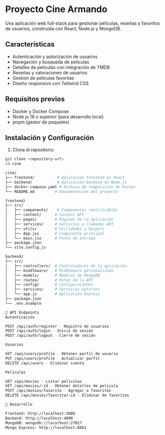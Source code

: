 # Proyecto Cine Armando 

Una aplicación web full-stack para gestionar películas, reseñas y favoritos de usuarios, construida con React, Node.js y MongoDB.

## Características

- Autenticación y autorización de usuarios
- Navegación y búsqueda de películas
- Detalles de películas con integración de TMDB
- Reseñas y valoraciones de usuarios
- Gestión de películas favoritas
- Diseño responsivo con Tailwind CSS

## Requisitos previos

- Docker y Docker Compose
- Node.js 18 o superior (para desarrollo local)
- pnpm (gestor de paquetes)

## Instalación y Configuración

1. Clona el repositorio:
```bash
git clone <repository-url>
cd cine

cine/
├── frontend/          # Aplicación frontend en React
├── backend/           # Aplicación backend en Node.js
├── docker-compose.yaml # Archivo de composición de Docker
└── README.md         # Documentación del proyecto

frontend/
├── src/
│   ├── components/    # Componentes reutilizables
│   ├── context/      # Context API
│   ├── pages/        # Páginas de la aplicación
│   ├── services/     # Servicios y llamadas API
│   ├── utils/        # Utilidades y helpers
│   ├── App.jsx       # Componente principal
│   └── main.jsx      # Punto de entrada
├── package.json
└── vite.config.js

backend/
├── src/
│   ├── controllers/  # Controladores de la aplicación
│   ├── middleware/   # Middleware personalizado
│   ├── models/       # Modelos de MongoDB
│   ├── routes/       # Rutas de la API
│   ├── config/       # Configuraciones
│   ├── services/     # Servicios externos
│   └── app.js        # Aplicación Express
├── package.json
└── .env.example

🔗 API Endpoints
Autenticación

POST /api/auth/register - Registro de usuarios
POST /api/auth/login - Inicio de sesión
POST /api/auth/logout - Cierre de sesión

Usuarios

GET /api/users/profile - Obtener perfil de usuario
PUT /api/users/profile - Actualizar perfil
DELETE /api/users - Eliminar cuenta

Películas

GET /api/movies - Listar películas
GET /api/movies/:id - Obtener detalles de película
POST /api/movies/favorite - Agregar a favoritos
DELETE /api/movies/favorite/:id - Eliminar de favoritos

🚀 Desarrollo

Frontend: http://localhost:3000
Backend: http://localhost:4000
MongoDB: mongodb://localhost:27017
Mongo Express: http://localhost:8081
